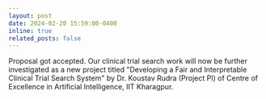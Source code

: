 ```yaml
---
layout: post
date: 2024-02-20 15:59:00-0400
inline: true
related_posts: false
---
```


Proposal got accepted. Our clinical trial search work will now be further investigated as a new project titled "Developing a Fair and Interpretable Clinical Trial Search System" by Dr. Koustav Rudra (Project PI) of Centre of Excellence in Artificial Intelligence, IIT Kharagpur.
